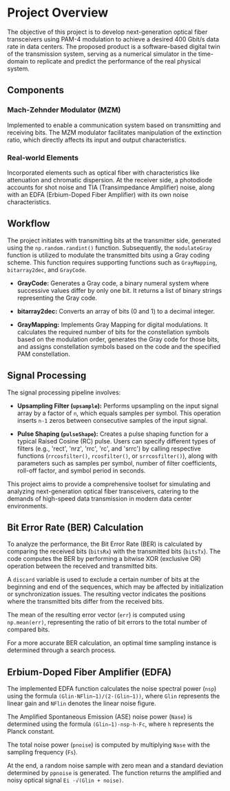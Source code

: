 # Project Overview

The objective of this project is to develop next-generation optical fiber transceivers using PAM-4 modulation to achieve a desired 400 Gbit/s data rate in data centers. The proposed product is a software-based digital twin of the transmission system, serving as a numerical simulator in the time-domain to replicate and predict the performance of the real physical system.

## Components

### Mach-Zehnder Modulator (MZM)

Implemented to enable a communication system based on transmitting and receiving bits. The MZM modulator facilitates manipulation of the extinction ratio, which directly affects its input and output characteristics.

### Real-world Elements

Incorporated elements such as optical fiber with characteristics like attenuation and chromatic dispersion. At the receiver side, a photodiode accounts for shot noise and TIA (Transimpedance Amplifier) noise, along with an EDFA (Erbium-Doped Fiber Amplifier) with its own noise characteristics.

## Workflow

The project initiates with transmitting bits at the transmitter side, generated using the `np.random.randint()` function. Subsequently, the `modulateGray` function is utilized to modulate the transmitted bits using a Gray coding scheme. This function requires supporting functions such as `GrayMapping`, `bitarray2dec`, and `GrayCode`.

- **GrayCode:** Generates a Gray code, a binary numeral system where successive values differ by only one bit. It returns a list of binary strings representing the Gray code.

- **bitarray2dec:** Converts an array of bits (0 and 1) to a decimal integer.

- **GrayMapping:** Implements Gray Mapping for digital modulations. It calculates the required number of bits for the constellation symbols based on the modulation order, generates the Gray code for those bits, and assigns constellation symbols based on the code and the specified PAM constellation.

## Signal Processing

The signal processing pipeline involves:

- **Upsampling Filter (`upsample`):** Performs upsampling on the input signal array by a factor of `n`, which equals samples per symbol. This operation inserts `n-1` zeros between consecutive samples of the input signal.

- **Pulse Shaping (`pulseShape`):** Creates a pulse shaping function for a typical Raised Cosine (RC) pulse. Users can specify different types of filters (e.g., 'rect', 'nrz', 'rrc', 'rc', and 'srrc') by calling respective functions (`rrcosfilter()`, `rcosfilter()`, or `srrcosfilter()`), along with parameters such as samples per symbol, number of filter coefficients, roll-off factor, and symbol period in seconds.

This project aims to provide a comprehensive toolset for simulating and analyzing next-generation optical fiber transceivers, catering to the demands of high-speed data transmission in modern data center environments.



## Bit Error Rate (BER) Calculation

To analyze the performance, the Bit Error Rate (BER) is calculated by comparing the received bits (`bitsRx`) with the transmitted bits (`bitsTx`). The code computes the BER by performing a bitwise XOR (exclusive OR) operation between the received and transmitted bits. 

A `discard` variable is used to exclude a certain number of bits at the beginning and end of the sequences, which may be affected by initialization or synchronization issues. The resulting vector indicates the positions where the transmitted bits differ from the received bits. 

The mean of the resulting error vector (`err`) is computed using `np.mean(err)`, representing the ratio of bit errors to the total number of compared bits.

For a more accurate BER calculation, an optimal time sampling instance is determined through a search process.

## Erbium-Doped Fiber Amplifier (EDFA)

The implemented EDFA function calculates the noise spectral power (`nsp`) using the formula `(Glin·NFlin−1)/(2·(Glin−1))`, where `Glin` represents the linear gain and `NFlin` denotes the linear noise figure.

The Amplified Spontaneous Emission (ASE) noise power (`Nase`) is determined using the formula `(Glin−1)·nsp·h·Fc`, where `h` represents the Planck constant.

The total noise power (`pnoise`) is computed by multiplying `Nase` with the sampling frequency (`Fs`). 

At the end, a random noise sample with zero mean and a standard deviation determined by `ppnoise` is generated. The function returns the amplified and noisy optical signal `Ei ·√(Glin + noise)`.

